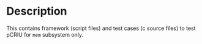 # Description

This contains framework (script files) and test cases (c source files) to test
pCRIU for `mem` subsystem only.
